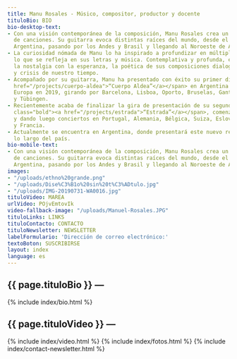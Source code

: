 ```yaml
---
title: Manu Rosales - Músico, compositor, productor y docente
tituloBio: BIO
bio-desktop-text:
- Con una visión contemporánea de la composición, Manu Rosales crea un universo ecléctico
  de canciones. Su guitarra evoca distintas raíces del mundo, desde el folklore de
  Argentina, pasando por los Andes y Brasil y llegando al Noroeste de África.
- La curiosidad nómada de Manu lo ha inspirado a profundizar en múltiples culturas,
  lo que se refleja en sus letras y música. Contemplativa y profunda, entrelazando
  la nostalgia con la esperanza, la poética de sus composiciones dialoga con las complejidades
  y crisis de nuestro tiempo.
- Acompañado por su guitarra, Manu ha presentado con éxito su primer disco <span class="bold"><a
  href="/projects/cuerpo-aldea">“Cuerpo Aldea”</a></span> en Argentina y luego en
  Europa en 2019, girando por Barcelona, ​​Lisboa, Oporto, Bruselas, Gante, Estrasburgo
  y Tübingen.
- Recientemente acaba de finalizar la gira de presentación de su segundo disco <span
  class="bold"><a href="/projects/estrada">“Estrada”</a></span>, comenzando en Argentina
  y dando luego conciertos en Portugal, Alemania, Bélgica, Suiza, Eslovenia, Italia
  y Francia.
- Actualmente se encuentra en Argentina, donde presentará este nuevo repertorio a
  lo largo del país.
bio-mobile-text:
- Con una visión contemporánea de la composición, Manu Rosales crea un universo ecléctico
  de canciones. Su guitarra evoca distintas raíces del mundo, desde el folklore de
  Argentina, pasando por los Andes y Brasil y llegando al Noroeste de África.
images:
- "/uploads/ethno%20grande.png"
- "/uploads/Dise%C3%B1o%20sin%20t%C3%ADtulo.jpg"
- "/uploads/IMG-20190731-WA0016.jpg"
tituloVideo: MAREA
urlVideo: POjvEmtovIk
video-fallback-image: "/uploads/Manuel-Rosales.JPG"
tituloLinks: LINKS
tituloContacto: CONTACTO
tituloNewsletter: NEWSLETTER
labelFormulario: 'Dirección de correo electrónico:'
textoBoton: SUSCRIBIRSE
layout: index
language: es
---
```


<section id="bio">
    <h2>
        {{ page.tituloBio }} —
    </h2>
    {% include index/bio.html %}
    <h2>
        {{ page.tituloVideo }} —
    </h2>
    {% include index/video.html %}
    {% include index/fotos.html %}
    <!---
    <h2>
        {{ page.tituloLinks }} —
    </h2>
    {% include index/links.html %}
    --->
    {% include index/contact-newsletter.html %}
</section>

